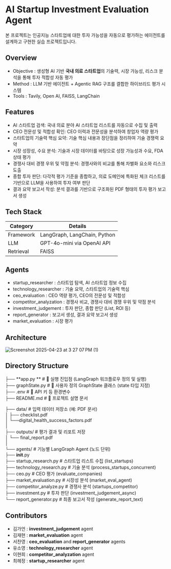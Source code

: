 # AI Startup Investment Evaluation Agent
본 프로젝트는 인공지능 스타트업에 대한 투자 가능성을 자동으로 평가하는 에이전트를 설계하고 구현한 실습 프로젝트입니다.

## Overview

- Objective : 생성형 AI 기반 **국내 의료 스타트업**의 기술력, 시장 가능성, 리스크 분석을 통해 투자 적합성 자동 평가
- Method : LLM 기반 에이전트 + Agentic RAG 구조를 결합한 하이브리드 평가 시스템
- Tools : Tavily, Open AI, FAISS, LangChain

## Features

- AI 스타트업 검색: 국내 의료 분야 AI 스타트업 리스트를 자동으로 수집 및 출력
- CEO 전문성 및 적합성 확인: CEO 이력과 전문성을 분석하여 창업자 역량 평가
- 스타트업의 기술력 핵심 요약: 기술 핵심 내용과 장단점을 정리하여 기술 경쟁력 요약
- 시장 성장성, 수요 분석: 기술과 시장 데이터를 바탕으로 성장 가능성과 수요, FDA 상태 평가
- 경쟁사 대비 경쟁 우위 및 약점 분석: 경쟁사와의 비교를 통해 차별화 요소와 리스크 도출
- 종합 투자 판단: 다각적 평가 기준을 종합하고, 의료 도메인에 특화된 체크 리스트를 기반으로 LLM을 사용하여 투자 여부 판단
- 결과 요약 보고서 작성: 분석 결과를 기반으로 구조화된 PDF 형태의 투자 평가 보고서 생성

## Tech Stack 

| Category   | Details                      |
|------------|------------------------------|
| Framework  | LangGraph, LangChain, Python |
| LLM        | GPT-4o-mini via OpenAI API   |
| Retrieval  | FAISS                        |

## Agents
 
- startup_researcher : 스타트업 탐색, AI 스타트업 정보 수집 
- technology_researcher : 기술 요약, 스타트업의 기술력 핵심
- ceo_evaluation : CEO 역량 평가, CEO의 전문성 및 적합성
- competitor_analyzation : 경쟁사 비교, 경쟁사 대비 경쟁 우위 및 약점 분석
- investment_judgement : 투자 판단, 종합 판단 (List, ROI 등)
- report_generator : 보고서 생성, 결과 요약 보고서 생성
- market_evaluation : 시장 평가

## Architecture
![Screenshot 2025-04-23 at 3 27 07 PM (1)](https://github.com/user-attachments/assets/2deecbd6-1fa2-4ea7-8914-860162eec814)


## Directory Structure
├── **app.py **                      # 🚀 실행 진입점 (LangGraph 워크플로우 정의 및 실행)    
├── graphState.py                    # 🧠 사용자 정의 GraphState 클래스 (state 타입 지정)    
├── .env                             # 🔐 API 키 등 환경변수    
├── README.md                        # 📘 프로젝트 설명 문서    
    
├── data/                            # 입력 데이터 저장소 (예: PDF 문서)    
│   ├── checklist.pdf     
│   └──digital_health_success_factors.pdf    
│    
├── outputs/                         # 평가 결과 및 리포트 저장    
│   └── final_report.pdf    
│    
└── agents/                          # 기능별 LangGraph Agent (노드 단위)    
    ├── __init__.py    
    ├── startup_research.py         # 스타트업 리스트 수집 (list_startups)    
    ├── technology_research.py      # 기술 분석 (process_startups_concurrent)    
    ├── ceo.py                      # CEO 평가 (evaluate_companies)    
    ├── market_evaluation.py        # 시장성 분석 (market_eval_agent)    
    ├── competitor_analyze.py       # 경쟁사 분석 (startups_competitor)    
    ├── investment.py               # 투자 판단 (investment_judgement_async)    
    └── report_generator.py         # 최종 보고서 작성 (generate_report_text)    
    
## Contributors 
- 김가언 : **investment_judgement** agent    
- 김재현 : **market_evaluation** agent    
- 서찬영 : **ceo_evaluation** and **report_generator** agents    
- 유소영 : **technology_researcher** agent
- 이현희 : **competitor_analyzation** agent
- 최헤정 : **startup_researcher** agent
